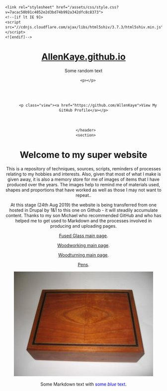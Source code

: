<!DOCTYPE html>
<html lang="en-US">
  <head>
    <meta charset="UTF-8">
    <meta http-equiv="X-UA-Compatible" content="IE=edge">
    <meta name="viewport" content="width=device-width, initial-scale=1">

<!-- Begin Jekyll SEO tag v2.5.0 -->
<title>Welcome to my website | AllenKaye.github.io</title>
<meta name="generator" content="Jekyll v3.8.5" />
<meta property="og:title" content="Welcome to my website" />
<meta property="og:locale" content="en_US" />
<link rel="canonical" href="https://allenkaye.github.io/" />
<meta property="og:url" content="https://allenkaye.github.io/" />
<meta property="og:site_name" content="AllenKaye.github.io" />
<script type="application/ld+json">
{"headline":"Welcome to my website","@type":"WebSite","url":"https://allenkaye.github.io/","name":"AllenKaye.github.io","@context":"http://schema.org"}</script>
<!-- End Jekyll SEO tag -->

    <link rel="stylesheet" href="/assets/css/style.css?v=7acac50b91c4052e2d3bd74b992a342dfc8c8373">
    <!--[if lt IE 9]>
    <script src="//cdnjs.cloudflare.com/ajax/libs/html5shiv/3.7.3/html5shiv.min.js"></script>
    <![endif]-->
  </head>
  <body>
    <div class="wrapper">
      <header>
        <h1><a href="https://allenkaye.github.io/">AllenKaye.github.io</a></h1>
        
        
Some random text

        <p></p>

        

        
        <p class="view"><a href="https://github.com/AllenKaye">View My GitHub Profile</a></p>
        

        
      </header>
      <section>

# Welcome to my super website

This is a repository of techniques, sources, scripts, reminders of processes relating to my hobbies and interests.  Also, given that most of what I make is given away, it is also a memory store for me of images of items that I have produced over the years.  The images help to remind me of materials used, shapes and proportions that have worked as well as those I may not want to repeat.. 

At this stage (24th Aug 2019) the website is being transferred from one hosted in Drupal by 1&1 to this one on Github - it will steadily accumulate content.  Thanks to my son Michael who recommended GitHub and who has helped me to get used to Markdown and the processes involved in producing and uploading pages.

[Fused Glass main page](/fusedglass).

[Woodworking main page](/woodworking).

[Woodturning main page](/woodturning).

[Pens](/pens).


![Pensb](/Images/boxy.JPG)

Some Markdown text with <span style="color:blue">some *blue* text</span>.